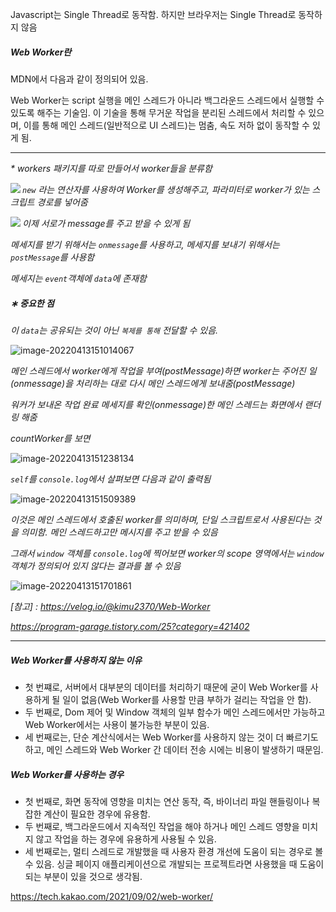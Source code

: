 Javascript는 Single Thread로 동작함. 하지만 브라우저는 Single Thread로 동작하지 않음

##### Web Worker란

MDN에서 다음과 같이 정의되어 있음.

Web Worker는 script 실행을 메인 스레드가 아니라 백그라운드 스레드에서 실행할 수 있도록 해주는 기술임. 이 기술을 통해 무거운 작업을 분리된 스레드에서 처리할 수 있으며, 이를 통해 메인 스레드(일반적으로  UI 스레드)는 멈춤, 속도 저하 없이 동작할 수 있게 됨.

----

<i>* workers 패키지를 따로 만들어서 worker들을 분류함</i>

<img src="C:\Users\SANDSLab\AppData\Roaming\Typora\typora-user-images\image-20220413145320123.png" align="left">

<i>`new` 라는 연산자를 사용하여 Worker를 생성해주고, 파라미터로 worker가 있는 스크립트 경로를 넣어줌</i>

<img src="C:\Users\SANDSLab\AppData\Roaming\Typora\typora-user-images\image-20220413145811262.png" align="left">

<i>이제 서로가 message를 주고 받을 수 있게 됨</i>

<i>메세지를 받기 위해서는 `onmessage`를 사용하고, 메세지를 보내기 위해서는 `postMessage`를 사용함</i>

<i>메세지는 `event`객체에 `data`에 존재함</i>

##### <i>∗ 중요한 점</i>

<i>이 `data`는 공유되는 것이 아닌 `복제를 통해` 전달할 수 있음.</i>

![image-20220413151014067](C:\Users\SANDSLab\AppData\Roaming\Typora\typora-user-images\image-20220413151014067.png)

<i>메인 스레드에서 worker에게 작업을 부여(postMessage)하면 worker는 주어진 일(onmessage)을 처리하는 대로 다시 메인 스레드에게 보내줌(postMessage)</i>

<i>워커가 보내온 작업 완료 메세지를 확인(onmessage)한 메인 스레드는 화면에서 랜더링 해줌</i>

<i>countWorker를 보면</i>

![image-20220413151238134](C:\Users\SANDSLab\AppData\Roaming\Typora\typora-user-images\image-20220413151238134.png)

<i>`self`를 `console.log`에서 살펴보면 다음과 같이 출력됨</i>

![image-20220413151509389](C:\Users\SANDSLab\AppData\Roaming\Typora\typora-user-images\image-20220413151509389.png)

<i>이것은 메인 스레드에서 호출된 worker를 의미하며, 단일 스크립트로서 사용된다는 것을 의미함. 메인 스레드하고만 메시지를 주고 받을 수 있음</i>

<i>그래서 `window` 객체를 `console.log`에 찍어보면 worker의 scope 영역에서는 `window` 객체가 정의되어 있지 않다는 결과를 볼 수 있음</i>

![image-20220413151701861](C:\Users\SANDSLab\AppData\Roaming\Typora\typora-user-images\image-20220413151701861.png)

<i>[참고] : https://velog.io/@kimu2370/Web-Worker</i>

<i>https://program-garage.tistory.com/25?category=421402</i>

-----

##### Web Worker를 사용하지 않는 이유

- 첫 번쨰로, 서버에서 대부분의 데이터를 처리하기 때문에 굳이 Web Worker를 사용하게 될 일이 없음(Web Worker를 사용할 만큼 부하가 걸리는 작업을 안 함).
- 두 번째로, Dom 제어 및 Window 객체의 일부 함수가 메인 스레드에서만 가능하고 Web Worker에서는 사용이 불가능한 부분이 있음.
- 세 번째로는, 단순 계산식에서는 Web Worker를 사용하지 않는 것이 더 빠르기도 하고, 메인 스레드와 Web Worker 간 데이터 전송 시에는 비용이 발생하기 때문임.

##### Web Worker를 사용하는 경우

- 첫 번째로, 화면 동작에 영향을 미치는 연산 동작, 즉, 바이너리 파일 핸들링이나 복잡한 계산이 필요한 경우에 유용함.
- 두 번째로, 백그라운드에서 지속적인 작업을 해야 하거나 메인 스레드 영향을 미치지 않고 작업을 하는 경우에 유용하게 사용될 수 있음.
- 세 번째로는, 멀티 스레드로 개발했을 때 사용자 환경 개선에 도움이 되는 경우로 볼 수 있음. 싱글 페이지 애플리케이션으로 개발되는 프로젝트라면 사용했을 때 도움이 되는 부분이 있을 것으로 생각됨.

https://tech.kakao.com/2021/09/02/web-worker/

